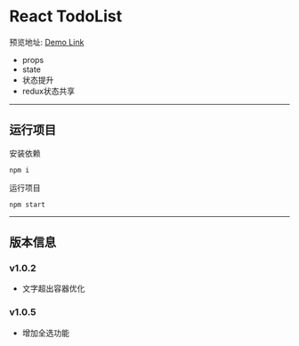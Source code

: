 # React TodoList

预览地址: [Demo Link](https://drinkeewu.github.io/react-todolist/build/index.html)


- props
- state
- 状态提升
- redux状态共享
---


## 运行项目

安装依赖

    npm i

运行项目

    npm start

---
## 版本信息
### v1.0.2
 - 文字超出容器优化

### v1.0.5
- 增加全选功能

